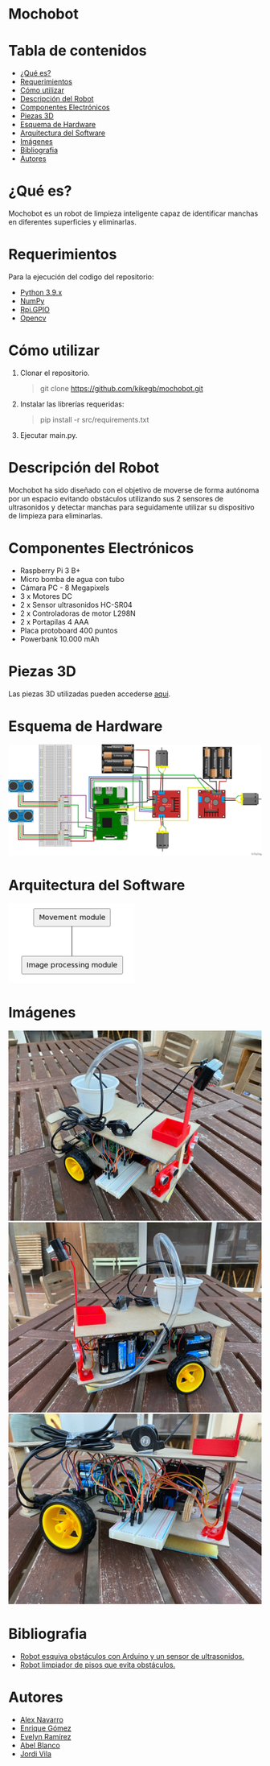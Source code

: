 # Mochobot

# Tabla de contenidos

* [¿Qué es?](#qué-es)
* [Requerimientos](#requerimientos)
* [Cómo utilizar](#cómo-utilizar)
* [Descripción del Robot](#descripción-del-robot)
* [Componentes Electrónicos](#componentes-electrónicos)
* [Piezas 3D](#piezas-3d)
* [Esquema de Hardware](#esquema-de-hardware)
* [Arquitectura del Software](#arquitectura-del-software)
* [Imágenes](#imágenes)
* [Bibliografia](#bibliografia)
* [Autores](#autores)


# ¿Qué es?

Mochobot es un robot de limpieza inteligente capaz de identificar manchas en diferentes superficies y eliminarlas.


# Requerimientos

Para la ejecución del codigo del repositorio:
* [Python 3.9.x](https://www.python.org/)
* [NumPy](https://numpy.org/)
* [Rpi.GPIO](https://pypi.org/project/RPi.GPIO/)
* [Opencv](https://opencv.org)


# Cómo utilizar

1. Clonar el repositorio.
    > git clone https://github.com/kikegb/mochobot.git

2. Instalar las librerías requeridas:
    > pip install -r src/requirements.txt

3. Ejecutar main.py.


# Descripción del Robot

Mochobot ha sido diseñado con el objetivo de moverse de forma autónoma por un espacio evitando obstáculos utilizando sus 2 sensores de ultrasonidos y detectar manchas para seguidamente utilizar su dispositivo de limpieza para eliminarlas.


# Componentes Electrónicos

* Raspberry Pi 3 B+
* Micro bomba de agua con tubo
* Cámara PC - 8 Megapixels
* 3 x Motores DC
* 2 x Sensor ultrasonidos HC-SR04
* 2 x Controladoras de motor L298N
* 2 x Portapilas 4 AAA
* Placa protoboard 400 puntos
* Powerbank 10.000 mAh


# Piezas 3D

Las piezas 3D utilizadas pueden accederse [aqui](https://github.com/kikegb/mochobot/tree/main/3D).


# Esquema de Hardware

<img src="figs/esquema_hardware.PNG">


# Arquitectura del Software

<img src="figs/arquitectura_software.PNG">


# Imágenes

<img src="figs/mochobot1.jpeg">

<img src="figs/mochobot2.jpeg">

<img src="figs/mochobot3.jpeg">


# Bibliografia

* [Robot esquiva obstáculos con Arduino y un sensor de ultrasonidos.](https://eloctavobit.com/arduino/robot-esquiva-obstaculos-con-arduino-sensor-ultrasonidos/)
* [Robot limpiador de pisos que evita obstáculos.](https://www.youtube.com/watch?v=109XJldAMss)


# Autores

* [Alex Navarro](https://github.com/AlecitoUAB)
* [Enrique Gómez](https://github.com/kikegb)
* [Evelyn Ramírez](https://github.com/1569037)
* [Abel Blanco](https://github.com/abprous)
* [Jordi Vila](https://github.com/jvfjordiv)
